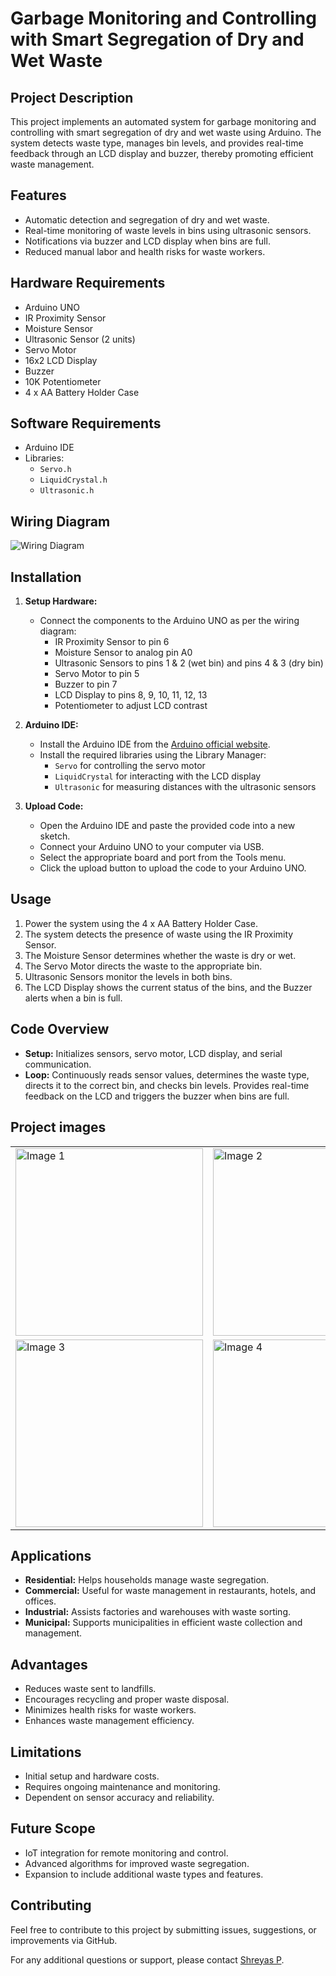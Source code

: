 # Garbage Monitoring and Controlling with Smart Segregation of Dry and Wet Waste

## Project Description
This project implements an automated system for garbage monitoring and controlling with smart segregation of dry and wet waste using Arduino. The system detects waste type, manages bin levels, and provides real-time feedback through an LCD display and buzzer, thereby promoting efficient waste management.

## Features
- Automatic detection and segregation of dry and wet waste.
- Real-time monitoring of waste levels in bins using ultrasonic sensors.
- Notifications via buzzer and LCD display when bins are full.
- Reduced manual labor and health risks for waste workers.

## Hardware Requirements
- Arduino UNO
- IR Proximity Sensor
- Moisture Sensor
- Ultrasonic Sensor (2 units)
- Servo Motor
- 16x2 LCD Display
- Buzzer
- 10K Potentiometer
- 4 x AA Battery Holder Case

## Software Requirements
- Arduino IDE
- Libraries: 
  - `Servo.h`
  - `LiquidCrystal.h`
  - `Ultrasonic.h`

## Wiring Diagram
![Wiring Diagram](Wiring_diagram.png)

## Installation

1. **Setup Hardware:**
   - Connect the components to the Arduino UNO as per the wiring diagram:
     - IR Proximity Sensor to pin 6
     - Moisture Sensor to analog pin A0
     - Ultrasonic Sensors to pins 1 & 2 (wet bin) and pins 4 & 3 (dry bin)
     - Servo Motor to pin 5
     - Buzzer to pin 7
     - LCD Display to pins 8, 9, 10, 11, 12, 13
     - Potentiometer to adjust LCD contrast

2. **Arduino IDE:**
   - Install the Arduino IDE from the [Arduino official website](https://www.arduino.cc/en/Main/Software).
   - Install the required libraries using the Library Manager:
     - `Servo` for controlling the servo motor
     - `LiquidCrystal` for interacting with the LCD display
     - `Ultrasonic` for measuring distances with the ultrasonic sensors

3. **Upload Code:**
   - Open the Arduino IDE and paste the provided code into a new sketch.
   - Connect your Arduino UNO to your computer via USB.
   - Select the appropriate board and port from the Tools menu.
   - Click the upload button to upload the code to your Arduino UNO.

## Usage

1. Power the system using the 4 x AA Battery Holder Case.
2. The system detects the presence of waste using the IR Proximity Sensor.
3. The Moisture Sensor determines whether the waste is dry or wet.
4. The Servo Motor directs the waste to the appropriate bin.
5. Ultrasonic Sensors monitor the levels in both bins.
6. The LCD Display shows the current status of the bins, and the Buzzer alerts when a bin is full.

## Code Overview

- **Setup:** Initializes sensors, servo motor, LCD display, and serial communication.
- **Loop:** Continuously reads sensor values, determines the waste type, directs it to the correct bin, and checks bin levels. Provides real-time feedback on the LCD and triggers the buzzer when bins are full.

## Project images
<table>
  <tr>
    <td><img src="https://github.com/user-attachments/assets/68bac857-16ff-45b5-8f06-675b0c6db3e8" alt="Image 1" width="300"/></td>
    <td><img src="https://github.com/user-attachments/assets/11648a55-a791-4aa3-a5bb-b3a585a676f9" alt="Image 2" width="300"/></td>
  </tr>
  <tr>
    <td><img src="https://github.com/user-attachments/assets/68bac857-16ff-45b5-8f06-675b0c6db3e8" alt="Image 3" width="300"/></td>
    <td><img src="https://github.com/user-attachments/assets/11648a55-a791-4aa3-a5bb-b3a585a676f9" alt="Image 4" width="300"/></td>
  </tr>
</table>




## Applications

- **Residential:** Helps households manage waste segregation.
- **Commercial:** Useful for waste management in restaurants, hotels, and offices.
- **Industrial:** Assists factories and warehouses with waste sorting.
- **Municipal:** Supports municipalities in efficient waste collection and management.

## Advantages

- Reduces waste sent to landfills.
- Encourages recycling and proper waste disposal.
- Minimizes health risks for waste workers.
- Enhances waste management efficiency.

## Limitations

- Initial setup and hardware costs.
- Requires ongoing maintenance and monitoring.
- Dependent on sensor accuracy and reliability.

## Future Scope

- IoT integration for remote monitoring and control.
- Advanced algorithms for improved waste segregation.
- Expansion to include additional waste types and features.

## Contributing
Feel free to contribute to this project by submitting issues, suggestions, or improvements via GitHub.

For any additional questions or support, please contact [Shreyas P](mailto:shreyasp182002@gmail.com).
